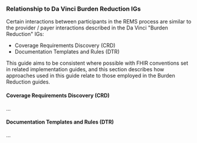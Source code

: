 ### Relationship to Da Vinci Burden Reduction IGs
Certain interactions between participants in the REMS process are similar to the provider / payer interactions described in the Da Vinci "Burden Reduction" IGs:

- Coverage Requirements Discovery (CRD)
- Documentation Templates and Rules (DTR)

This guide aims to be consistent where possible with FHIR conventions set in related implementation guides, and this section describes how approaches used in this guide relate to those employed in the Burden Reduction guides.

#### Coverage Requirements Discovery (CRD)
...

#### Documentation Templates and Rules (DTR)
...


<p></p>